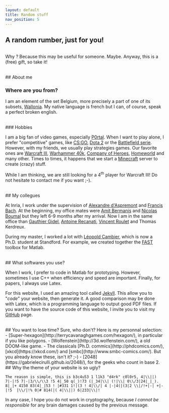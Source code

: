 ```yaml
---
layout: default
title: Random stuff
nav_position: 5
---
```


## A random rumber, just for you!
<pre><code><script>
document.write(">> ")
document.write(Math.round(Math.random().toFixed(2)*100))
</script></code></pre>
Why ? Because this may be useful for someone. Maybe. Anyway, this is a (free) gift, so take it!

<br>
## About me

### Where are you from?
I am an element of the set Belgium, more precisely a part of one of its subsets, [Wallonia](https://en.wikipedia.org/wiki/Wallonia). My native language is french but I can, of course, speak a perfect broken english.

<br>
### Hobbies

I am a big fan of video games, especially [P0rtal](https://en.wikipedia.org/wiki/Portal_(video_game)). When I want to play alone, I prefer "competitive" games, like [CS:GO](https://en.wikipedia.org/wiki/Counter-Strike:_Global_Offensive), [Dota 2](https://en.wikipedia.org/wiki/Dota_2) or the [Battlefield serie](https://en.wikipedia.org/wiki/Battlefield_(video_game_series)).  
However, with my friends, we usually play strategies games. Our favorite ones are [Warcraft III](https://en.wikipedia.org/wiki/Warcraft_III:_Reign_of_Chaos), [Warhammer 40k](https://en.wikipedia.org/wiki/List_of_Games_Workshop_video_games#Warhammer_40.2C000), [Company of Heroes](https://en.wikipedia.org/wiki/Company_of_Heroes), [Homeworld](https://en.wikipedia.org/wiki/Homeworld) and many other. Times to times, it happens that we start a [Minecraft](https://en.wikipedia.org/wiki/Minecraft) server to create (crazy) stuff.  

While I am thinking, we are still looking for a 4<sup>th</sup> player for Warcraft III! Do not hesitate to contact me if you want ;-).

<br>
## My collegues

At Inria, I work under the supervision of [Alexandre d'Aspremont](http://www.di.ens.fr/~aspremon/) and [Francis Bach](http://www.di.ens.fr/~fbach). At the beginning, my office mates were [Amit Bermanis](https://sites.google.com/site/amitbermanis/) and [Nicolas Boumal](https://web.math.princeton.edu/~nboumal/#about) but they left 6-9 months after my arrival. Now I am in the same office than [Gauthier Gidel](http://www.di.ens.fr/~gidel/#/), [Antoine Recanati](https://www.di.ens.fr/AntoineRecanati.html.fr), [Vincent Roulet](http://www.di.ens.fr/~roulet/) and Thomas Kerdreux.

During my master, I worked a lot with [Léopold Cambier](https://people.stanford.edu/lcambier/), which is now a Ph.D. student at Standford. For example, we 
created together the [FAST](https://web.stanford.edu/~lcambier/fast/) toolbox for Matlab.


<br>
## What softwares you use?

When I work, I prefer to code in Matlab for prototyping. However, sometimes I use C++ when efficiency and speed are important. Finally, for papers, I always use Latex.

For this website, I used an amazing tool called [Jekyll](https://jekyllrb.com/). This allow you to "*code*" your website, then generate it. A good comparison may be done with Latex, which is a programming language to output good PDF files. If you want to have the source code of this website, I invite you to visit my [GitHub](https://github.com/windows7lover/homepage) page.


<br>
## You want to lose time?
Sure, who don't? Here is my personnal selection:
- [Super-hexagon](http://terrycavanaghgames.com/hexagon/), in particular if you like polygons.
- [Wolfenstein](http://3d.wolfenstein.com/), a old DOOM-like game.
- The classicals [Ph.D. commics](http://phdcomics.com/), [xkcd](https://xkcd.com/) and [smbc](http://www.smbc-comics.com/). But you already know these, isn't it? ;-)
- [2048](https://gabrielecirulli.github.io/2048/), for the geeks who count in base 2.



<br>
## Why the theme of your website is so ugly?

```
The reason is simple, this is b3c4u53 1 l1k3 "d4rk" c0l0r5, 4|\\||) 7|-|!5 7|-|3/\\/\\3 !5 4|_50 q(_)!73 (|_34|\\| (!|\\| 0\\/3|24|_|_). 8|_|+ 4150 83(4|_|53 ! |#331 1!|(3 ! 4|\\/| 4 |-|4(|(3|2 \\|/!+|-| +|-|!5  |\\/|!% 0|# 814(|( 4|\\||) 6|233|\\|!
```
In any case, I hope you do not work in cryptography, because *I cannot be responsible* for any brain damages caused by the previous message.  


